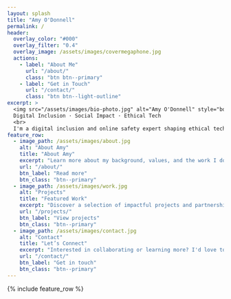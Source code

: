 ```yaml
---
layout: splash
title: "Amy O'Donnell"
permalink: /
header:
  overlay_color: "#000"
  overlay_filter: "0.4"
  overlay_image: /assets/images/covermegaphone.jpg
  actions:
    - label: "About Me"
      url: "/about/"
      class: "btn btn--primary"
    - label: "Get in Touch"
      url: "/contact/"
      class: "btn btn--light-outline"
excerpt: >
  <img src="/assets/images/bio-photo.jpg" alt="Amy O'Donnell" style="border-radius: 50%; width: 150px; margin-bottom: 10px;"><br>
  Digital Inclusion · Social Impact · Ethical Tech  
  <br>
  I'm a digital inclusion and online safety expert shaping ethical technology to benefit society.
feature_row:
  - image_path: /assets/images/about.jpg
    alt: "About Amy"
    title: "About Amy"
    excerpt: "Learn more about my background, values, and the work I do to build a more inclusive digital world."
    url: "/about/"
    btn_label: "Read more"
    btn_class: "btn--primary"
  - image_path: /assets/images/work.jpg
    alt: "Projects"
    title: "Featured Work"
    excerpt: "Discover a selection of impactful projects and partnerships I’ve been part of."
    url: "/projects/"
    btn_label: "View projects"
    btn_class: "btn--primary"
  - image_path: /assets/images/contact.jpg
    alt: "Contact"
    title: "Let’s Connect"
    excerpt: "Interested in collaborating or learning more? I'd love to hear from you."
    url: "/contact/"
    btn_label: "Get in touch"
    btn_class: "btn--primary"
---
```


{% include feature_row %}

